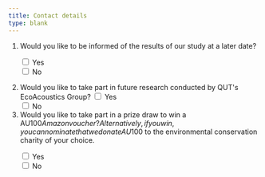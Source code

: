 ```yaml
---
title: Contact details
type: blank
---
```


<div id = "consent", style = "left-align">

1. Would you like to be informed of the results of our study at a later date? <p>
<input type = "checkbox" id = "yes"> Yes <br>
<input type = "checkbox" name = "no"> No <br>
2. Would you like to take part in future research conducted by QUT's EcoAcoustics Group?
<input type = "checkbox" id = "yes"> Yes <br>
<input type = "checkbox" name = "no"> No <br>
3. Would you like to take part in a prize draw to win a AU$100 Amazon voucher? Alternatively, if you win, you can nominate that we donate AU$100 to the environmental conservation charity of your choice. <p>
<input type = "checkbox" id = "yes"> Yes <br>
<input type = "checkbox" name = "no"> No <br>


  </div>
